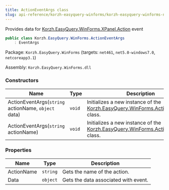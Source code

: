 ```yaml
---
title: ActionEventArgs class
slug: api-reference/korzh-easyquery-winforms/korzh-easyquery-winforms-namespace/actioneventargs-class
---
```

Provides data for [Korzh.EasyQuery.WinForms.XPanel.Action](api-reference/korzh-easyquery-winforms/korzh-easyquery-winforms-namespace/xpanel-class) event
```csharp
public class Korzh.EasyQuery.WinForms.ActionEventArgs
    : EventArgs

```
Package: `Korzh.EasyQuery.WinForms` (targets: `net461`, `net5.0-windows7.0`, `netcoreapp3.1`)

Assembly: `Korzh.EasyQuery.WinForms.dll`

### Constructors

| Name | Type | Description | 
| --- | --- | --- | 
| ActionEventArgs(`string` actionName, `object` data) | `void` | Initializes a new instance of the [Korzh.EasyQuery.WinForms.ActionEventArgs](api-reference/korzh-easyquery-winforms/korzh-easyquery-winforms-namespace/actioneventargs-class) class. | 
| ActionEventArgs(`string` actionName) | `void` | Initializes a new instance of the [Korzh.EasyQuery.WinForms.ActionEventArgs](api-reference/korzh-easyquery-winforms/korzh-easyquery-winforms-namespace/actioneventargs-class) class. | 


### Properties

| Name | Type | Description | 
| --- | --- | --- | 
| ActionName | `string` | Gets the name of the action. | 
| Data | `object` | Gets the data associated with event. |